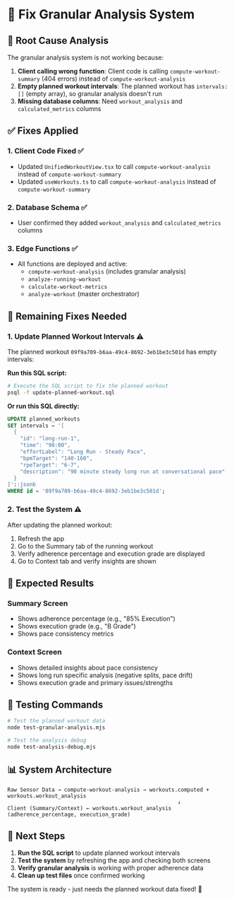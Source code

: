 # 🔧 Fix Granular Analysis System

## 🎯 **Root Cause Analysis**

The granular analysis system is not working because:

1. **Client calling wrong function**: Client code is calling `compute-workout-summary` (404 errors) instead of `compute-workout-analysis`
2. **Empty planned workout intervals**: The planned workout has `intervals: []` (empty array), so granular analysis doesn't run
3. **Missing database columns**: Need `workout_analysis` and `calculated_metrics` columns

## ✅ **Fixes Applied**

### 1. **Client Code Fixed** ✅
- Updated `UnifiedWorkoutView.tsx` to call `compute-workout-analysis` instead of `compute-workout-summary`
- Updated `useWorkouts.ts` to call `compute-workout-analysis` instead of `compute-workout-summary`

### 2. **Database Schema** ✅
- User confirmed they added `workout_analysis` and `calculated_metrics` columns

### 3. **Edge Functions** ✅
- All functions are deployed and active:
  - `compute-workout-analysis` (includes granular analysis)
  - `analyze-running-workout` 
  - `calculate-workout-metrics`
  - `analyze-workout` (master orchestrator)

## 🔧 **Remaining Fixes Needed**

### 1. **Update Planned Workout Intervals** ⚠️
The planned workout `09f9a709-b6aa-49c4-8692-3eb1be3c501d` has empty intervals:

**Run this SQL script:**
```bash
# Execute the SQL script to fix the planned workout
psql -f update-planned-workout.sql
```

**Or run this SQL directly:**
```sql
UPDATE planned_workouts 
SET intervals = '[
  {
    "id": "long-run-1",
    "time": "90:00",
    "effortLabel": "Long Run - Steady Pace",
    "bpmTarget": "140-160",
    "rpeTarget": "6-7",
    "description": "90 minute steady long run at conversational pace"
  }
]'::jsonb
WHERE id = '09f9a709-b6aa-49c4-8692-3eb1be3c501d';
```

### 2. **Test the System** ⚠️
After updating the planned workout:
1. Refresh the app
2. Go to the Summary tab of the running workout
3. Verify adherence percentage and execution grade are displayed
4. Go to Context tab and verify insights are shown

## 🎯 **Expected Results**

### **Summary Screen**
- Shows adherence percentage (e.g., "85% Execution")
- Shows execution grade (e.g., "B Grade")
- Shows pace consistency metrics

### **Context Screen**
- Shows detailed insights about pace consistency
- Shows long run specific analysis (negative splits, pace drift)
- Shows execution grade and primary issues/strengths

## 🧪 **Testing Commands**

```bash
# Test the planned workout data
node test-granular-analysis.mjs

# Test the analysis debug
node test-analysis-debug.mjs
```

## 📊 **System Architecture**

```
Raw Sensor Data → compute-workout-analysis → workouts.computed + workouts.workout_analysis
                                                      ↓
Client (Summary/Context) ← workouts.workout_analysis (adherence_percentage, execution_grade)
```

## 🎯 **Next Steps**

1. **Run the SQL script** to update planned workout intervals
2. **Test the system** by refreshing the app and checking both screens
3. **Verify granular analysis** is working with proper adherence data
4. **Clean up test files** once confirmed working

The system is ready - just needs the planned workout data fixed! 🚀
